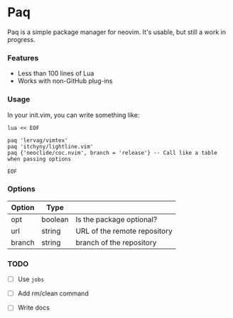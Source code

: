 # Paq

Paq is a simple package manager for neovim. It's usable, but still a work in progress.

### Features

- Less than 100 lines of Lua
- Works with non-GitHub plug-ins

### Usage

In your init.vim, you can write something like:

```
lua << EOF

paq 'lervag/vimtex'
paq 'itchyny/lightline.vim'
paq {'neoclide/coc.nvim', branch = 'release'} -- Call like a table when passing options

EOF
```

### Options

| Option | Type    |                              |
|--------|---------|------------------------------|
| opt    | boolean | Is the package optional?     |
| url    | string  | URL of the remote repository |
| branch | string  | branch of the repository     |

### TODO

- [ ] Use `jobs`
- [ ] Add rm/clean command
- [ ] Write docs

